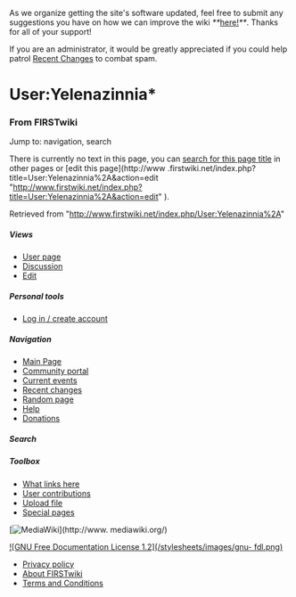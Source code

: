 As we organize getting the site's software updated, feel free to submit any
suggestions you have on how we can improve the wiki
_**_[here!](/index.php/User:Hallry/Suggestions "User:Hallry/Suggestions"
)_**_. Thanks for all of your support!

If you are an administrator, it would be greatly appreciated if you could help
patrol [Recent Changes](/index.php/Special:Recentchanges
"Special:Recentchanges" ) to combat spam.

# User:Yelenazinnia*

### From FIRSTwiki

Jump to: navigation, search

There is currently no text in this page, you can [search for this page
title](/index.php/Special:Search/Yelenazinnia%2A
"Special:Search/Yelenazinnia*" ) in other pages or [edit this page](http://www
.firstwiki.net/index.php?title=User:Yelenazinnia%2A&action=edit
"http://www.firstwiki.net/index.php?title=User:Yelenazinnia%2A&action=edit" ).

Retrieved from "<http://www.firstwiki.net/index.php/User:Yelenazinnia%2A>"

##### Views

  * [User page](/index.php?title=User:Yelenazinnia%2A&action=edit)
  * [Discussion](/index.php/User_talk:Yelenazinnia%2A)
  * [Edit](/index.php?title=User:Yelenazinnia%2A&action=edit)

##### Personal tools

  * [Log in / create account](/index.php?title=Special:Userlogin&returnto=User:Yelenazinnia%2A)

[](/index.php/Main_Page "Main Page" )

##### Navigation

  * [Main Page](/index.php/Main_Page)
  * [Community portal](/index.php/FIRSTwiki:Community_portal)
  * [Current events](/index.php/Current_events)
  * [Recent changes](/index.php/Special:Recentchanges)
  * [Random page](/index.php/Special:Random)
  * [Help](/index.php/FIRSTwiki:Help)
  * [Donations](/index.php/FIRSTwiki:Site_support)

##### Search



##### Toolbox

  * [What links here](/index.php/Special:Whatlinkshere/User:Yelenazinnia%2A)
  * [User contributions](/index.php/Special:Contributions/Yelenazinnia%2A)
  * [Upload file](/index.php/Special:Upload)
  * [Special pages](/index.php/Special:Specialpages)

[![MediaWiki](/skins/common/images/poweredby_mediawiki_88x31.png)](http://www.
mediawiki.org/)

[![GNU Free Documentation License 1.2](/stylesheets/images/gnu-
fdl.png)](http://www.gnu.org/copyleft/fdl.html)

  * [Privacy policy](/index.php/FIRSTwiki:Privacy_policy "FIRSTwiki:Privacy policy" )
  * [About FIRSTwiki](/index.php/FIRSTwiki:About "FIRSTwiki:About" )
  * [Terms and Conditions](/index.php/FIRSTwiki:Terms_and_conditions "FIRSTwiki:Terms and conditions" )

